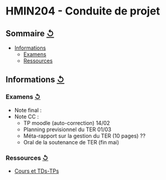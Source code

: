 # HMIN204 - Conduite de projet

## Sommaire [↺](#sommaire-)

- [Informations](#informations-)
  - [Examens](#examens-)
  - [Ressources](#ressources-)

## Informations [↺](#sommaire-)

### Examens [↺](#sommaire-)

- Note final : 
- Note CC : 
	- TP moodle (auto-correction) 14/02
	- Planning previsionnel du TER 01/03
	- Méta-rapport sur la gestion du TER (10 pages) ??
	- Oral de la soutenance de TER (fin mai)

### Ressources [↺](#sommaire-)

- [Cours et TDs-TPs]()

